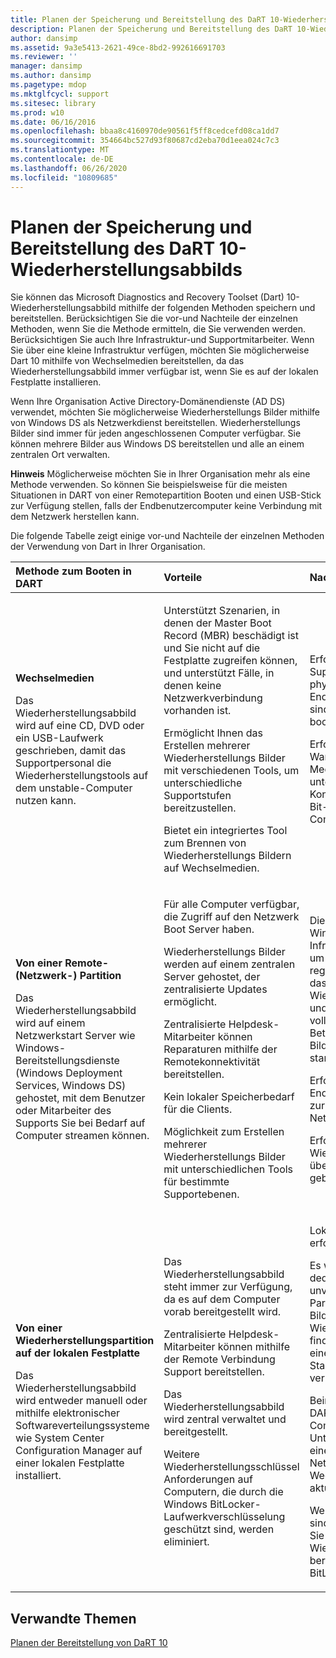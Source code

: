 ```yaml
---
title: Planen der Speicherung und Bereitstellung des DaRT 10-Wiederherstellungsabbilds
description: Planen der Speicherung und Bereitstellung des DaRT 10-Wiederherstellungsabbilds
author: dansimp
ms.assetid: 9a3e5413-2621-49ce-8bd2-992616691703
ms.reviewer: ''
manager: dansimp
ms.author: dansimp
ms.pagetype: mdop
ms.mktglfcycl: support
ms.sitesec: library
ms.prod: w10
ms.date: 06/16/2016
ms.openlocfilehash: bbaa8c4160970de90561f5ff8cedcefd08ca1dd7
ms.sourcegitcommit: 354664bc527d93f80687cd2eba70d1eea024c7c3
ms.translationtype: MT
ms.contentlocale: de-DE
ms.lasthandoff: 06/26/2020
ms.locfileid: "10809685"
---
```

# Planen der Speicherung und Bereitstellung des DaRT 10-Wiederherstellungsabbilds


Sie können das Microsoft Diagnostics and Recovery Toolset (Dart) 10-Wiederherstellungsabbild mithilfe der folgenden Methoden speichern und bereitstellen. Berücksichtigen Sie die vor-und Nachteile der einzelnen Methoden, wenn Sie die Methode ermitteln, die Sie verwenden werden. Berücksichtigen Sie auch Ihre Infrastruktur-und Supportmitarbeiter. Wenn Sie über eine kleine Infrastruktur verfügen, möchten Sie möglicherweise Dart 10 mithilfe von Wechselmedien bereitstellen, da das Wiederherstellungsabbild immer verfügbar ist, wenn Sie es auf der lokalen Festplatte installieren.

Wenn Ihre Organisation Active Directory-Domänendienste (AD DS) verwendet, möchten Sie möglicherweise Wiederherstellungs Bilder mithilfe von Windows DS als Netzwerkdienst bereitstellen. Wiederherstellungs Bilder sind immer für jeden angeschlossenen Computer verfügbar. Sie können mehrere Bilder aus Windows DS bereitstellen und alle an einem zentralen Ort verwalten.

**Hinweis**  Möglicherweise möchten Sie in Ihrer Organisation mehr als eine Methode verwenden. So können Sie beispielsweise für die meisten Situationen in DART von einer Remotepartition Booten und einen USB-Stick zur Verfügung stellen, falls der Endbenutzercomputer keine Verbindung mit dem Netzwerk herstellen kann.

 

Die folgende Tabelle zeigt einige vor-und Nachteile der einzelnen Methoden der Verwendung von Dart in Ihrer Organisation.

<table>
<colgroup>
<col width="33%" />
<col width="33%" />
<col width="33%" />
</colgroup>
<thead>
<tr class="header">
<th align="left">Methode zum Booten in DART</th>
<th align="left">Vorteile</th>
<th align="left">Nachteile</th>
</tr>
</thead>
<tbody>
<tr class="odd">
<td align="left"><p><strong>Wechselmedien</strong></p>
<p>Das Wiederherstellungsabbild wird auf eine CD, DVD oder ein USB-Laufwerk geschrieben, damit das Supportpersonal die Wiederherstellungstools auf dem unstable-Computer nutzen kann.</p></td>
<td align="left"><p>Unterstützt Szenarien, in denen der Master Boot Record (MBR) beschädigt ist und Sie nicht auf die Festplatte zugreifen können, und unterstützt Fälle, in denen keine Netzwerkverbindung vorhanden ist.</p>
<p>Ermöglicht Ihnen das Erstellen mehrerer Wiederherstellungs Bilder mit verschiedenen Tools, um unterschiedliche Supportstufen bereitzustellen.</p>
<p>Bietet ein integriertes Tool zum Brennen von Wiederherstellungs Bildern auf Wechselmedien.</p></td>
<td align="left"><p>Erfordert, dass die Supportmitarbeiter physisch am Endbenutzercomputer sind, um in DART zu booten.</p>
<p>Erfordert Zeit und Wartung, um mehrere Medien mit unterschiedlichen Konfigurationen für 32-Bit-und 64-Bit-Computer zu erstellen.</p></td>
</tr>
<tr class="even">
<td align="left"><p><strong>Von einer Remote-(Netzwerk-) Partition</strong></p>
<p>Das Wiederherstellungsabbild wird auf einem Netzwerkstart Server wie Windows-Bereitstellungsdienste (Windows Deployment Services, Windows DS) gehostet, mit dem Benutzer oder Mitarbeiter des Supports Sie bei Bedarf auf Computer streamen können.</p></td>
<td align="left"><p>Für alle Computer verfügbar, die Zugriff auf den Netzwerk Boot Server haben.</p>
<p>Wiederherstellungs Bilder werden auf einem zentralen Server gehostet, der zentralisierte Updates ermöglicht.</p>
<p>Zentralisierte Helpdesk-Mitarbeiter können Reparaturen mithilfe der Remotekonnektivität bereitstellen.</p>
<p>Kein lokaler Speicherbedarf für die Clients.</p>
<p>Möglichkeit zum Erstellen mehrerer Wiederherstellungs Bilder mit unterschiedlichen Tools für bestimmte Supportebenen.</p></td>
<td align="left"><p>Die Notwendigkeit, die Windows DS-Infrastruktur zu sichern, um sicherzustellen, dass reguläre Benutzer nur das DART-Wiederherstellungsabbild und nicht den vollständigen Betriebssystem-Bilderstellungs Prozess starten können.</p>
<p></p>
<p></p>
<p>Erfordert, dass der Endbenutzercomputer zur Laufzeit mit dem Netzwerk verbunden ist.</p>
<p>Erfordert, dass das Wiederherstellungsabbild über das Netzwerk gebracht wird.</p></td>
</tr>
<tr class="odd">
<td align="left"><p><strong>Von einer Wiederherstellungspartition auf der lokalen Festplatte</strong></p>
<p>Das Wiederherstellungsabbild wird entweder manuell oder mithilfe elektronischer Softwareverteilungssysteme wie System Center Configuration Manager auf einer lokalen Festplatte installiert.</p></td>
<td align="left"><p>Das Wiederherstellungsabbild steht immer zur Verfügung, da es auf dem Computer vorab bereitgestellt wird.</p>
<p>Zentralisierte Helpdesk-Mitarbeiter können mithilfe der Remote Verbindung Support bereitstellen.</p>
<p>Das Wiederherstellungsabbild wird zentral verwaltet und bereitgestellt.</p>
<p>Weitere Wiederherstellungsschlüssel Anforderungen auf Computern, die durch die Windows BitLocker-Laufwerkverschlüsselung geschützt sind, werden eliminiert.</p></td>
<td align="left"><p>Lokaler Speicher ist erforderlich.</p>
<p>Es wird empfohlen, eine dedizierte, unverschlüsselte Partition für die Bildplatzierung zur Wiederherstellung zu finden, um das Risiko einer fehlgeschlagenen Startpartition zu verringern.</p>
<p>Beim Aktualisieren von DART müssen Sie alle Computer in Ihrem Unternehmen anstatt nur eine Partition (im Netzwerk) oder ein Wechsel Gerät aktualisieren.</p>
<p>Weitere Überlegungen sind erforderlich, wenn Sie das Wiederherstellungsabbild bereitstellen, nachdem BitLocker aktiviert wurde.</p></td>
</tr>
</tbody>
</table>

 

## Verwandte Themen


[Planen der Bereitstellung von DaRT 10](planning-to-deploy-dart-10.md)

 

 





